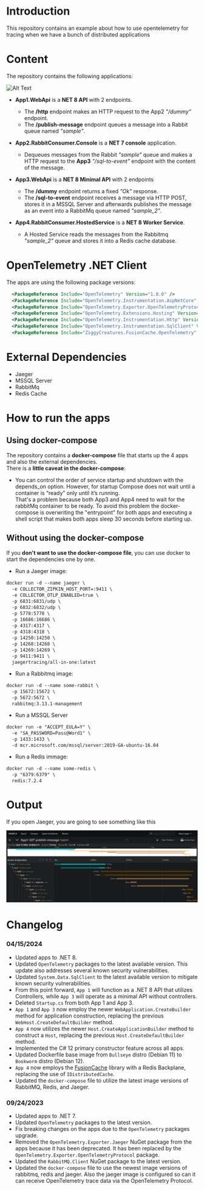 # **Introduction**
This repository contains an example about how to use opentelemetry for tracing when we have a bunch of distributed applications

# **Content**

The repository contains the following applications:

![Alt Text](https://github.com/karlospn/opentelemetry-tracing-demo/blob/master/docs/components-diagram.png)

- **App1.WebApi** is a **NET 8 API** with 2 endpoints.
    - The **/http** endpoint makes an HTTP request to the App2 _"/dummy"_ endpoint.
    - The **/publish-message** endpoint queues a message into a Rabbit queue named _"sample"_.
    
- **App2.RabbitConsumer.Console** is a **NET 7 console** application. 
  - Dequeues messages from the Rabbit _"sample"_ queue and makes a HTTP request to the **App3** _"/sql-to-event"_ endpoint with the content of the message.

- **App3.WebApi** is a **NET 8 Minimal API** with 2 endpoints
    - The **/dummy** endpoint returns a fixed _"Ok"_ response.
    - The **/sql-to-event** endpoint receives a message via HTTP POST, stores it in a MSSQL Server and afterwards publishes the message as an event into a RabbitMq queue named _"sample_2"_.

- **App4.RabbitConsumer.HostedService** is a **NET 8 Worker Service**.
  - A Hosted Service reads the messages from the Rabbitmq _"sample_2"_ queue and stores it into a Redis cache database.

# **OpenTelemetry .NET Client**

The apps are using the following package versions:

```xml
  <PackageReference Include="OpenTelemetry" Version="1.8.0" />
  <PackageReference Include="OpenTelemetry.Instrumentation.AspNetCore" Version="1.8.1" />
  <PackageReference Include="OpenTelemetry.Exporter.OpenTelemetryProtocol" Version="1.8.0" />
  <PackageReference Include="OpenTelemetry.Extensions.Hosting" Version="1.8.0" />
  <PackageReference Include="OpenTelemetry.Instrumentation.Http" Version="1.8.1" />
  <PackageReference Include="OpenTelemetry.Instrumentation.SqlClient" Version="1.8.0-beta.1" />
  <PackageReference Include="ZiggyCreatures.FusionCache.OpenTelemetry" Version="1.0.0" />
```

# **External Dependencies**

- Jaeger 
- MSSQL Server
- RabbitMq
- Redis Cache


# **How to run the apps**

##  **Using docker-compose**

The repository contains  a **docker-compose** file that starts up the 4 apps and also the external dependencies.   
There is a **little caveat in the docker-compose**: 
- You can control the order of service startup and shutdown with the depends_on option. However, for startup Compose does not wait until a container is “ready” only until it’s running.    
That's a problem because both App3 and App4 need to wait for the rabbitMq container to be ready. To avoid this problem the docker-compose is overwriting the "entrypoint" for both apps and executing a shell script that makes both apps sleep 30 seconds before starting up.

## **Without using the docker-compose**

If you **don't want to use the docker-compose file**, you can use docker to start the dependencies one by one.

- Run a Jaeger image:
```shell
docker run -d --name jaeger \
  -e COLLECTOR_ZIPKIN_HOST_PORT=:9411 \
  -e COLLECTOR_OTLP_ENABLED=true \
  -p 6831:6831/udp \
  -p 6832:6832/udp \
  -p 5778:5778 \
  -p 16686:16686 \
  -p 4317:4317 \
  -p 4318:4318 \
  -p 14250:14250 \
  -p 14268:14268 \
  -p 14269:14269 \
  -p 9411:9411 \
  jaegertracing/all-in-one:latest
```
- Run a Rabbitmq image:

```shell
docker run -d --name some-rabbit \
  -p 15672:15672 \
  -p 5672:5672 \
  rabbitmq:3.13.1-management
```
- Run a MSSQL Server

```shell
docker run -e "ACCEPT_EULA=Y" \
  -e "SA_PASSWORD=Pass@Word1" \
  -p 1433:1433 \
  -d mcr.microsoft.com/mssql/server:2019-GA-ubuntu-16.04
```

- Run a Redis immage:

```shell
docker run -d --name some-redis \
  -p "6379:6379" \
  redis:7.2.4
```

# Output

If you open Jaeger, you are going to see something like this

![Alt Text](https://github.com/karlospn/opentelemetry-tracing-demo/blob/master/docs/jaeger.png)

# Changelog

### **04/15/2024**
- Updated apps to .NET 8.
- Updated ``OpenTelemetry`` packages to the latest available version. This update also addresses several known security vulnerabilities.
- Updated ``System.Data.SqlClient`` to the latest available version to mitigate known security vulnerabilities.
- From this point forward, ``App 1`` will function as a .NET 8 API that utilizes Controllers, while ``App 3`` will operate as a minimal API without controllers.
- Deleted ``Startup.cs`` from both App 1 and App 3.
- ``App 1`` and ``App 3`` now employ the newer ``WebApplication.CreateBuilder`` method for application construction, replacing the previous ``WebHost.CreateDefaultBuilder`` method.
- ``App 4`` now utilizes the newer ``Host.CreateApplicationBuilder`` method to construct a ``Host``, replacing the previous ``Host.CreateDefaultBuilder`` method.
- Implemented the C# 12 primary constructor feature across all apps.
- Updated Dockerfile base image from ``Bullseye`` distro (Debian 11) to ``Bookworm`` distro (Debian 12).
- ``App 4`` now employs the [FusionCache](https://github.com/ZiggyCreatures/FusionCache/tree/main) library with a Redis Backplane, replacing the use of ``IDistributedCache``.
- Updated the ``docker-compose`` file to utilize the latest image versions of RabbitMQ, Redis, and Jaeger.


### **09/24/2023**
- Updated apps to .NET 7.
- Updated ``OpenTelemetry`` packages to the latest version.
- Fix breaking changes on the apps due to the ``OpenTelemetry`` packages upgrade.
- Removed the ``OpenTelemetry.Exporter.Jaeger`` NuGet package from the apps because it has been deprecated. It has been replaced by the ``OpenTelemetry.Exporter.OpenTelemetryProtocol`` package.
- Updated the ``RabbitMQ.Client`` NuGet package to the latest version.
- Updated the ``docker-compose`` file to use the newest image versions of rabbitmq, redis and jaeger. Also the jaeger image is configured so can it can receive OpenTelemetry trace data via the OpenTelemetry Protocol.